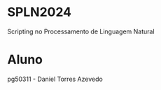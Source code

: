 # SPLN2024
Scripting no Processamento de Linguagem Natural

# Aluno
pg50311 - Daniel Torres Azevedo
